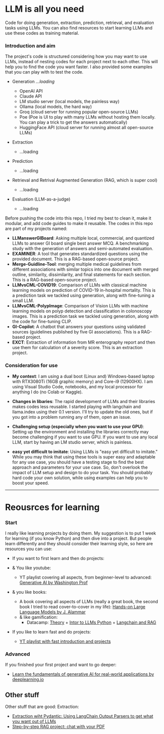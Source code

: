 # LLM is all you need
Code for doing generation, extraction, prediction, retrieval, and evaluation tasks using LLMs. You can also find resources to start learning LLMs and use these codes as training material. 

### Introduction and aim 

The project's code is structured considering how you may want to use LLMs, instead of nesting codes for each project next to each other. This will help you to find the code you want faster. I also provided some examples that you can play with to test the code. 

- Generation   _...loading_
  - OpenAI API
  - Claude API
  - LM studio server (local models, the painless way)
  - Ollama (local models, the hard way)
  - Groq (cloud server for running popular open-source LLMs)
  - Poe (Poe is UI to play with many LLMs without hosting them locally. You can play a trick to get the answers automatically)
  - HuggingFace API (cloud server for running almost all open-source LLMs)


- Extraction
  - ...loading
  
- Prediction
  - ...loading
  
- Retrieval and Retrival Augmented Generation (RAG, which is super cool)
  - ...loading
 
- Evaluation (LLM-as-a-judge)
  - ...loading

Before pushing the code into this repo, I tried my best to clean it, make it modular, and add code guides to make it reusable. The codes in this repo are part of my projects named:

- **LLManswerGIBoard**: Asking multiple local, commercial, and quantized LLMs to answer GI board single best answer MCQ. A benchmarking study with the generation of answers and semi-automated evaluation. 
- **EXAMINER**: A tool that generates standardized questions using the provided document. This is a RAG-based open-source project.
- **Merge-Guidline-Tool**: merging multiple medical guidelines from different associations with similar topics into one document with merged outline, similarity, dissimilarity, and final statements for each section. This is a RAG-based open-source project.
- **LLMvsCML-COVID19**: Comparison of LLMs with classical machine learning models on prediction of COVID-19 in-hospital mortality. This is a prediction task we tackled using generation, along with fine-tuning a small LLM.
- **LLMvsCML-PolypImage**: Comparison of Vision LLMs with machine learning models on polyp detection and classification in colonoscopy images. This is a prediction task we tackled using generation, along with the code for fine-tuning CLIP.
- **GI-Copilot**: A chatbot that answers your questions using validated sources (guidelines published by five GI associations). This is a RAG-based project.
- **EXCT**: Extraction of information from MR enterography report and then use them for calculation of a severity score. This is an extraction project.

### Consideration for use 

- **My context**:
I am using a dual boot (Linux and) Windows-based laptop with RTX3080Ti (16GB graphic memory) and Core-i9 (12900HX). I am using Visual Studio Code, notebooks, and my local processor for anything I do (no Colab or Kaggle). 

- **Changes in libaries**:
The rapid development of LLMs and their libraries makes codes less reusable. I started playing with langchain and llama.index using their 0.1 version. I'll try to update the old ones, but if you got into a problem running any of them, open an issue. 

- **Challenging setup (especially when you want to use your GPU)**:
Setting up the environment and installing the libraries correctly may become challenging if you want to use GPU. If you want to use any local LLM, start by having an LM studio server, which is painless. 

- **easy yet difficult to imitate**:
Using LLMs is "easy yet difficult to imitate." While you may think that using these tools is super easy and adaptable for any use case, you should have a testing stage to find the best approach and parameters for your use case. So, don't overlook the impact of LLM setup and design to do your task. You should probably hard code your own solution, while using examples can help you to boost your speed. 

------
# Reousrces for learning
### Start
I really like learning projects by doing them. My suggestion is to put 1 week for learning (if you know Python) and then dive into a project. But people learn differently and they should consider their learning style, so here are resources you can use: 
- If you want to first learn and then do projects:
 - & You like youtube: 
    - YT playlist covering all aspects, from beginner-level to advanced: [Generative AI by Washington Prof](https://www.youtube.com/playlist?list=PLjy4p-07OYzui0nVZzMgoLBeXjG9Oy3hi)
  - & you like books:
    - A book covering all aspects of LLMs (really a great book, the second book I tried to read cover-to-cover in my life): [Hands-on Large Language Models by J. Alammar](https://www.amazon.co.uk/Hands-Large-Language-Models-Understanding/dp/1098150961/ref=asc_df_1098150961/?tag=googshopuk-21&linkCode=df0&hvadid=696285193871&hvpos=&hvnetw=g&hvrand=1585991372394813751&hvpone=&hvptwo=&hvqmt=&hvdev=c&hvdvcmdl=&hvlocint=&hvlocphy=9222618&hvtargid=pla-2281435176658&psc=1&mcid=eb08b758a9b13e57a4825f7bcdbd46b4&th=1&psc=1&hvocijid=1585991372394813751-1098150961-&hvexpln=74&gad_source=1)
    - & like gamification:
      - Datacamp: [Theory](https://www.datacamp.com/courses/large-language-models-llms-concepts) + [Intor to LLMs Python](https://www.datacamp.com/courses/introduction-to-llms-in-python) + [Langchain and RAG](https://www.datacamp.com/courses/developing-llm-applications-with-langchain)

- If you like to learn fast and do projects:
  - [YT playlist with fast introduction and projects](https://www.youtube.com/playlist?list=PLqZXAkvF1bPNQER9mLmDbntNfSpzdDIU5)
 
### Advanced
If you finished your first project and want to go deeper:
- [Learn the fundamentals of generative AI for real-world applications by deeplearning.io](https://www.deeplearning.ai/courses/generative-ai-with-llms/)


## Other stuff
Other stuff that are good:
Extraction: 
- [Extraction wiht Pydantic: Using LangChain Output Parsers to get what you want out of LLMs](https://www.youtube.com/watch?v=UVn2NroKQCw&t=853s)
- [Step-by-step RAG project: chat with your PDF](https://www.youtube.com/watch?v=dXxQ0LR-3Hg)

